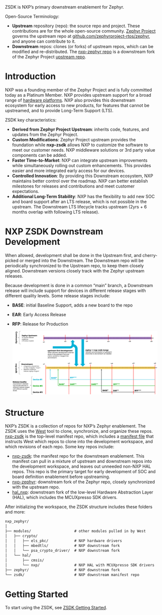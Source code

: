 ZSDK is NXP’s primary downstream enablement for Zephyr.

Open-Source Terminology:
* **Upstream** repository (repo): the source repo and project.  These contributions are for the whole open-source community.  [Zephyr Project](https://www.zephyrproject.org/learn-about/) governs the upstream repo at [github.com/zephyrproject-rtos/zephyr](https://github.com/zephyrproject-rtos/zephyr), and anyone can contribute to it.
* **Downstream** repos: clones (or forks) of upstream repos, which can be modified and re-distributed.  The [nxp-zephyr repo](https://github.com/nxp-zephyr/nxp-zephyr) is a downstream fork of the Zephyr Project [upstream repo](https://github.com/zephyrproject-rtos/zephyr).

# Introduction
NXP was a founding member of the Zephyr Project and is fully committed today as a Platinum Member.  NXP provides upstream support for a broad range of [hardware platforms](https://docs.zephyrproject.org/latest/boards/nxp/index.html).  NXP also provides this downstream ecosystem for early access to new products, for features that cannot be upstreamed, and to provide Long-Term Support (LTS).

ZSDK key characteristics:
* **Derived from Zephyr Project Upstream**: inherits code, features, and updates from the Zephyr Project.
* **Custom Modifications**: Zephyr Project upstream provides the foundation while **nxp-zsdk** allows NXP to customize the software to meet our customer needs. NXP middleware solutions or 3rd party value components can be added.
* **Faster Time-to-Market**: NXP can integrate upstream improvements while simultaneously rolling out custom enhancements. This provides easier and more integrated early access for our devices.
* **Controlled Innovation**: By providing this Downstream ecosystem, NXP maintains better control over the roadmap. NXP can better establish milestones for releases and contributions and meet customer expectations.
* **Additional Long-Term Stability**: NXP has the flexibility to add new SOC and board support after an LTS release, which is not possible in the upstream.  The Downstream LTS lifecycle tracks upstream (2yrs + 6 months overlap with following LTS release).

# NXP ZSDK Downstream Development
When allowed, development shall be done in the Upstream first, and cherry-picked or merged into the Downstream.   The Downstream repo will be periodically synchronized to the Upstream repo, to keep them closely aligned.  Downstream versions closely track with the Zephyr upstream releases.

Because development is done in a common “main” branch, a Downstream release will include support for devices in different release stages with different quality levels.  Some release stages include:
* **BASE**: initial Baseline Support, adds a new board to the repo
* **EAR**: Early Access Release
* **RFP**: Release for Production

	![ZSDK Downstream Development](./pictures/ZSDK_Downstream_Development.png)

# Structure
NXP’s ZSDK is a collection of repos for NXP’s Zephyr enablement.  The ZSDK uses the [West](https://docs.zephyrproject.org/latest/develop/west/index.html) tool to clone, synchronize, and organize these repos.  [nxp-zsdk](https://github.com/nxp-zephyr/nxp-zsdk) is the top-level manifest repo, which includes a [manifest file](https://github.com/nxp-zephyr/nxp-zsdk/blob/main/west.yml) that instructs West which repos to clone into the development workspace, and which revisions of each repo.  Some key repos include:
* [nxp-zsdk](https://github.com/nxp-zephyr/nxp-zsdk): the manifest repo for the downstream enablement.  This manifest can pull in a mixture of upstream and downstream repos into the development workspace, and leaves out unneeded non-NXP HAL repos.  This repo is the primary target for early development of SOC and board definition enablement before upstreaming.
* [nxp-zephyr](https://github.com/nxp-zephyr/nxp-zephyr): downstream fork of the Zephyr repo, closely synchronized with the upstream repo.
* [hal_nxp](https://github.com/nxp-zephyr/hal_nxp): downstream fork of the low-level Hardware Abstraction Layer (HAL), which includes the MCUXpresso SDK drivers.

After initializing the workspace, the ZSDK structure includes these folders and more:
```
nxp_zephyr/
│
├── modules/                    # other modules pulled in by West
│   ├── crypto/
│   │   ├── els_pkc/            # NXP hardware drivers
│   │   ├── mbedtls/            # NXP downstream fork
│   │   └── psa_crypto_driver/  # NXP downstream fork
│   └── hal/
│       ├── cmsis/
│       └── nxp/                # NXP HAL with MCUXpresso SDK drivers
├── zephyr/                     # NXP downstream fork
└── zsdk/                       # NXP downstream manifest repo
```
# Getting Started
To start using the ZSDK, see [ZSDK Getting Started](https://github.com/nxp-zephyr/nxp-zsdk/tree/main/doc/Getting-Started.md).
